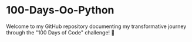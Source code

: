 # 100-Days-Oo-Python
Welcome to my GitHub repository documenting my transformative journey through the "100 Days of Code" challenge! 🚀
